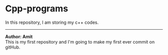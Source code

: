 # Cpp-programs
In this repository, I am storing my c++ codes. 
<br> <hr>
<b> Author: Amit </b> <br>
This is my first repository and I'm going to make my first ever commit on gitHub. 
